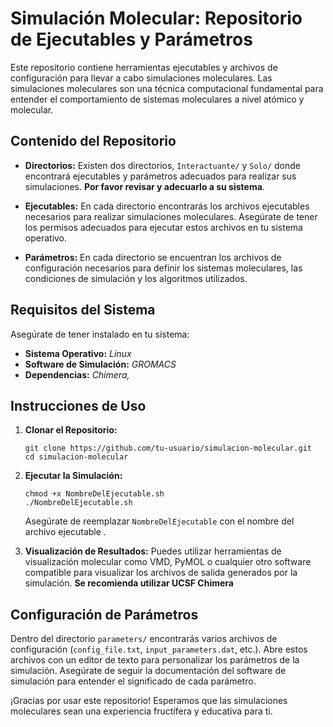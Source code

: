 # Simulación Molecular: Repositorio de Ejecutables y Parámetros

Este repositorio contiene herramientas ejecutables y archivos de configuración para llevar a cabo simulaciones moleculares. Las simulaciones moleculares son una técnica computacional fundamental para entender el comportamiento de sistemas moleculares a nivel atómico y molecular.

## Contenido del Repositorio

- **Directorios:** Existen dos directorios, `Interactuante/` y `Solo/` donde encontrará ejecutables y parámetros adecuados para realizar sus simulaciones. **Por favor revisar y adecuarlo a su sistema**.

- **Ejecutables:** En cada directorio encontrarás los archivos ejecutables necesarios para realizar simulaciones moleculares. Asegúrate de tener los permisos adecuados para ejecutar estos archivos en tu sistema operativo.

- **Parámetros:** En cada directorio se encuentran los archivos de configuración necesarios para definir los sistemas moleculares, las condiciones de simulación y los algoritmos utilizados.

## Requisitos del Sistema

Asegúrate de tener instalado en tu sistema:

- **Sistema Operativo:** *Linux* <!--[Indica aquí el sistema operativo compatible, por ejemplo, Windows, macOS, Linux.]-->
- **Software de Simulación:** *GROMACS* <!--[Especifica el software de simulación molecular que se utiliza, por ejemplo, GROMACS, AMBER, LAMMPS, etc.]-->
- **Dependencias:** *Chimera,* <!-- [Enumera cualquier otra dependencia específica necesaria para ejecutar los simuladores.]-->

## Instrucciones de Uso

1. **Clonar el Repositorio:**
   ```
   git clone https://github.com/tu-usuario/simulacion-molecular.git
   cd simulacion-molecular
   ```

2. **Ejecutar la Simulación:**
   ```
   chmod +x NombreDelEjecutable.sh
   ./NombreDelEjecutable.sh
   ```
   Asegúrate de reemplazar `NombreDelEjecutable` con el nombre del archivo ejecutable <!--y `config_file.txt` con el archivo de configuración específico que deseas utilizar-->.

3. **Visualización de Resultados:**
   Puedes utilizar herramientas de visualización molecular como VMD, PyMOL o cualquier otro software compatible para visualizar los archivos de salida generados por la simulación. **Se recomienda utilizar UCSF Chimera**

## Configuración de Parámetros

Dentro del directorio `parameters/` encontrarás varios archivos de configuración (`config_file.txt`, `input_parameters.dat`, etc.). Abre estos archivos con un editor de texto para personalizar los parámetros de la simulación. Asegúrate de seguir la documentación del software de simulación para entender el significado de cada parámetro.

<!--## Contribuciones

Si deseas contribuir a este repositorio, por favor, sigue estas pautas:

1. Realiza un fork del repositorio.
2. Crea una rama específica para tu contribución (`git checkout -b feature/nueva-caracteristica`).
3. Realiza tus cambios y haz commit con mensajes descriptivos (`git commit -m "Agrega nueva característica"`).
4. Haz push a tu rama (`git push origin feature/nueva-caracteristica`).
5. Crea un pull request detallando tus cambios y por qué deben ser fusionados.


## Contacto

Si tienes preguntas o problemas, no dudes en ponerte en contacto con el equipo de desarrollo:

- Nombre: [Tu Nombre]
- Correo Electrónico: [tu@email.com]
-->
¡Gracias por usar este repositorio! Esperamos que las simulaciones moleculares sean una experiencia fructífera y educativa para ti.
